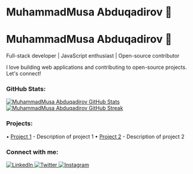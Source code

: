 # MuhammadMusa Abduqadirov 👋

# MuhammadMusa Abduqadirov 👋

Full-stack developer | JavaScript enthusiast | Open-source contributor

I love building web applications and contributing to open-source projects. Let's connect!

### GitHub Stats:

<a href="https://github.com/muhammadmusoabduqadirov">
  <img align="center" src="https://github-readme-stats.vercel.app/api?username=muhammadmusoabduqadirov&show_icons=true&theme=dark" alt="MuhammadMusa Abduqadirov GitHub Stats" />
</a>

<a href="https://github.com/muhammadmusoabduqadirov">
  <img align="center" src="https://github-readme-streak-stats.herokuapp.com/?user=muhammadmusoabduqadirov&theme=dark" alt="MuhammadMusa Abduqadirov GitHub Streak" />
</a>

### Projects:

•   [Project 1](https://github.com/muhammadmusoabduqadirov/project1) - Description of project 1
•   [Project 2](https://github.com/muhammadmusoabduqadirov/project2) - Description of project 2


### Connect with me:

<a href="https://www.linkedin.com/in/muhammadmusoabduqadirov">
  <img src="https://img.shields.io/badge/LinkedIn-0077B5?style=for-the-badge&logo=linkedin&logoColor=white" alt="LinkedIn" />
</a>

<a href="https://twitter.com/username">
  <img src="https://img.shields.io/badge/Twitter-1DA1F2?style=for-the-badge&logo=twitter&logoColor=white" alt="Twitter" />
</a>

<a href="https://www.instagram.com/username">
  <img src="https://img.shields.io/badge/Instagram-E4405F?style=for-the-badge&logo=instagram&logoColor=white" alt="Instagram" />
</a>
